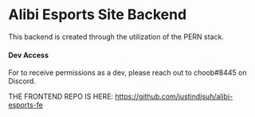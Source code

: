 # Alibi Esports Site Backend

This backend is created through the utilization of the PERN stack.

#### Dev Access

For to receive permissions as a dev, please reach out to choob#8445 on Discord.

THE FRONTEND REPO IS HERE: https://github.com/justindjsuh/alibi-esports-fe
